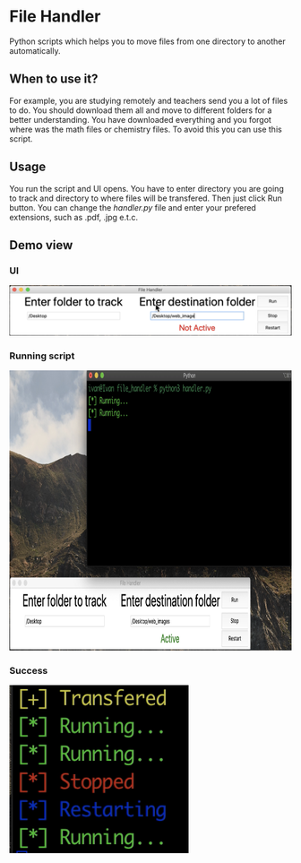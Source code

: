 # File Handler
Python scripts which helps you to move files from one directory to another automatically.

## When to use it?
For example, you are studying remotely and teachers send you a lot of files to do. You should download them all and move to different folders for a better understanding. You have downloaded everything and you forgot where was the math files or chemistry files. To avoid this you can use this script.

## Usage
You run the script and UI opens. You have to enter directory you are going to track and directory to where files will be transfered. Then just click Run button. You can change the *handler.py* file and enter your prefered extensions, such as .pdf, .jpg e.t.c.

## Demo view
### UI
![alt text](https://github.com/IvanTheBrains/FileHandler/blob/master/img/UI.png)

### Running script
<img src="https://github.com/IvanTheBrains/FileHandler/blob/master/img/active%20app.png" width="800" height="500"/>

### Success
<img src="https://github.com/IvanTheBrains/FileHandler/blob/master/img/term.png" width="320" height="300"/>

